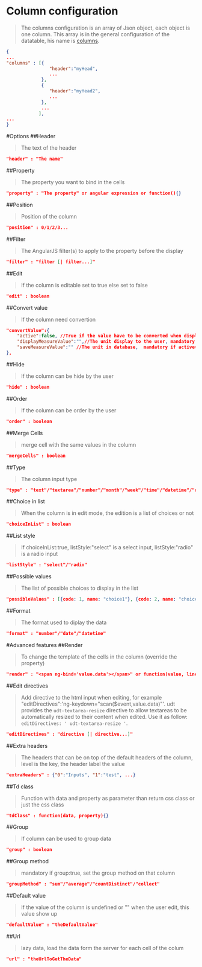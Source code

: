 # Column configuration
> The columns configuration is an array of Json object, each object is one column. This array is in the general configuration of the datatable, his name is [columns](configuration/#columns).

```json
{
...
"columns" : [{
				"header":"myHead",
				...
			 },
			 {
				"header":"myHead2",
				...
			 },
			 ...
			],
...
}
```
#Options
##Header
> The text of the header
```json
"header" : "The name"
```
##Property
> The property you want to bind in the cells
```json
"property" : "The property" or angular expression or function(){}
```
##Position
> Position of the column
```json
"position" : 0/1/2/3...
```
##Filter
> The AngularJS filter(s) to apply to the property before the display
```json
"filter" : "filter [| filter...]"
```
##Edit
> If the column is editable set to true else set to false
```json
"edit" : boolean
```
##Convert value
> If the column need convertion
```json
"convertValue":{
	"active":false, //True if the value have to be converted when displayed to the user
	"displayMeasureValue":"",//The unit display to the user, mandatory if active=true
	"saveMeasureValue":"" //The unit in database,  mandatory if active=true
},
```												
##Hide
> If the column can be hide by the user
```json
"hide" : boolean
```
##Order
> If the column can be order by the user
```json
"order" : boolean
```
##Merge Cells
> merge cell with the same values in the column
```json
"mergeCells" : boolean
```
##Type
> The column input type
```json
"type" : "text"/"textarea"/"number"/"month"/"week"/"time"/"datetime"/"range"/"color"/"mail"/"tel"/"date"
```
##Choice in list
> When the column is in edit mode, the edition is a list of choices or not
```json
"choiceInList" : boolean
```
##List style
> If choiceInList:true, listStyle:"select" is a select input, listStyle:"radio" is a radio input
```json
"listStyle" : "select"/"radio"
```
##Possible values
> The list of possible choices to display in the list
```json
"possibleValues" : [{code: 1, name: "choice1"}, {code: 2, name: "choice2"}, ...]
```
##Format
> The format used to diplay the data
```json
"format" : "number"/"date"/"datetime"
```
#Advanced features
##Render
> To change the template of the cells in the column (override the property)
```json
"render" : "<span ng-bind='value.data'></span>" or function(value, line){ return "html"}
```
##Edit directives
> Add directive to the html input when editing, for example "editDirectives":'ng-keydown="scan($event,value.data)"'.
> udt provides the `udt-textarea-resize` directive to allow textareas to be automatically resized to their content when edited. Use it as follow: `editDirectives: ' udt-textarea-resize '`.
```json
"editDirectives" : "directive [| directive...]"
```
##Extra headers
> The headers that can be on top of the default headers of the column, level is the key, the header label the value
```json
"extraHeaders" : {"0":"Inputs", "1":"test", ...}
```
##Td class
> Function with data and property as parameter than return css class or just the css class
```json
"tdClass" : function(data, property){}
```
##Group
> If column can be used to group data
```json
"group" : boolean
```
##Group method
> mandatory if group:true, set the group method on that column
```json
"groupMethod" : "sum"/"average"/"countDistinct"/"collect"
```
##Default value
> If the value of the column is undefined or "" when the user edit, this value show up
```json
"defaultValue" : "theDefaultValue"
```
##Url
> lazy data, load the data form the server for each cell of the colum
```json
"url" : "theUrlToGetTheData"
```
